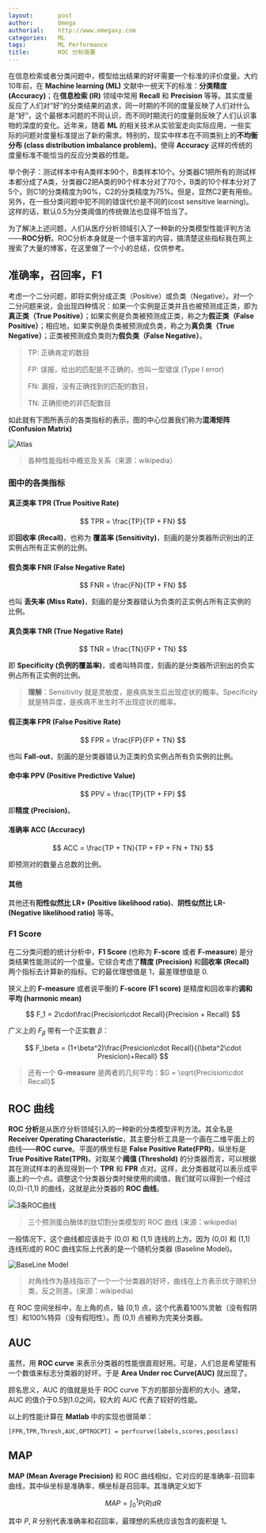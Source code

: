 ```yaml
---
layout:       post
author:       Omega
authorial:    http://www.omegaxy.com
categories:   ML
tags:         ML Performance
title:        ROC 分析简要
---
```


在信息检索或者分类问题中，模型给出结果的好坏需要一个标准的评价度量。大约10年前，在 **Machine learning (ML)** 文献中一统天下的标准：**分类精度 (Accuracy)**；在**信息检索 (IR)** 领域中常用 **Recall** 和 **Precision** 等等。其实度量反应了人们对“好”的分类结果的追求，同一时期的不同的度量反映了人们对什么是“好”，这个最根本问题的不同认识，而不同时期流行的度量则反映了人们认识事物的深度的变化。近年来，随着 **ML** 的相关技术从实验室走向实际应用，一些实际的问题对度量标准提出了新的需求。特别的，现实中样本在不同类别上的**不均衡分布 (class distribution imbalance problem)**。使得 **Accuracy** 这样的传统的度量标准不能恰当的反应分类器的性能。

举个例子：测试样本中有A类样本90个，B类样本10个。分类器C1把所有的测试样本都分成了A类，分类器C2把A类的90个样本分对了70个，B类的10个样本分对了5个。则C1的分类精度为90%，C2的分类精度为75%。但是，显然C2更有用些。另外，在一些分类问题中犯不同的错误代价是不同的(cost sensitive learning)。这样的话，默认0.5为分类阈值的传统做法也显得不恰当了。

为了解决上述问题，人们从医疗分析领域引入了一种新的分类模型性能评判方法——**ROC分析**。ROC分析本身就是一个很丰富的内容，搞清楚这些指标我在网上搜索了大量的博客，在这里做了一个小的总结，仅供参考。


## 准确率，召回率，F1

考虑一个二分问题，即将实例分成正类（Positive）或负类（Negative）。对一个二分问题来说，会出现四种情况：如果一个实例是正类并且也被预测成正类，即为**真正类（True Positive）**；如果实例是负类被预测成正类，称之为**假正类（False Positive）**；相应地，如果实例是负类被预测成负类，称之为**真负类（True Negative）**；正类被预测成负类则为**假负类（False Negative）**。

> TP: 正确肯定的数目
>
> FP: 误报，给出的匹配是不正确的，也叫一型错误 (Type I error)
>
> FN: 漏报，没有正确找到的匹配的数目，
>
> TN: 正确拒绝的非匹配数目

如此就有下图所表示的各类指标的表示，图的中心位置我们称为**混淆矩阵 (Confusion Matrix)**

![Atlas](/Pictures/PerformTest/Performance.png)

> 各种性能指标中概览及关系（来源：wikipedia）

### 图中的各类指标

#### 真正类率 TPR (True Positive Rate)

$$
TPR = \frac{TP}{TP + FN}
$$

即**回收率 (Recall)**，也称为 **覆盖率 (Sensitivity)**，刻画的是分类器所识别出的正实例占所有正实例的比例。

#### 假负类率 FNR (False Negative Rate)

$$
FNR = \frac{FN}{TP + FN}
$$

也叫 **丢失率 (Miss Rate)**，刻画的是分类器错认为负类的正实例占所有正实例的比例。

#### 真负类率 TNR (True Negative Rate)

$$
TNR = \frac{TN}{FP + TN}
$$

即 **Specificity (负例的覆盖率)**，或者叫特异度，刻画的是分类器所识别出的负实例占所有正实例的比例。

> **理解**：Sensitivity 就是灵敏度，是疾病发生后出现症状的概率。Specificity 就是特异度，是疾病不发生时不出现症状的概率。

#### 假正类率 FPR (False Positive Rate)

$$
FPR = \frac{FP}{FP + TN}
$$

也叫 **Fall-out**，刻画的是分类器错认为正类的负实例占所有负实例的比例。

#### 命中率 PPV (Positive Predictive Value)

$$
PPV = \frac{TP}{TP + FP}
$$

即**精度 (Precision)**。

#### 准确率 ACC (Accuracy)

$$
ACC = \frac{TP + TN}{TP + FP + FN + TN}
$$

即预测对的数量占总数的比例。

#### 其他

其他还有**阳性似然比 LR+ (Positive likelihood ratio)**、**阴性似然比 LR- (Negative likelihood ratio)** 等等。

### F1 Score

在二分类问题的统计分析中，**F1 Score** (也称为 **F-score** 或者 **F-measure**) 是分类结果性能测试的一个度量。它综合考虑了**精度 (Precision)** 和**回收率 (Recall)** 两个指标去计算新的指标。它的最优理想值是 1，最差理想值是 0.

狭义上的 **F-measure** 或者说平衡的 **F-score (F1 score)** 是精度和回收率的**调和平均 (harmonic mean)**

$$
F_1 = 2\cdot\frac{Precision\cdot Recall}{Precision + Recall}
$$

广义上的 $F_\beta$ 带有一个正实数 $\beta$：

$$
F_\beta = (1+\beta^2)\frac{Presicion\cdot Recall}{(\beta^2\cdot Presicion)+Recall}
$$

> 还有一个 **G-measure** 是两者的几何平均：$G = \sqrt{Precision\cdot Recall}$

## ROC 曲线

**ROC 分析**是从医疗分析领域引入的一种新的分类模型评判方法。其全名是 **Receiver Operating Characteristic**，其主要分析工具是一个画在二维平面上的曲线——**ROC curve**。平面的横坐标是 **False Positive Rate(FPR)**，纵坐标是 **True Positive Rate(TPR)**。对取某个**阈值 (Threshold)** 的分类器而言，可以根据其在测试样本的表现得到一个 **TPR** 和 **FPR** 点对。这样，此分类器就可以表示成平面上的一个点。调整这个分类器分类时候使用的阈值，我们就可以得到一个经过 (0,0)-(1,1) 的曲线，这就是此分类器的 **ROC 曲线**。

![3条ROC曲线](/Pictures/PerformTest/Roccurves.png)

> 三个预测蛋白酶体的肽切割分类模型的 ROC 曲线 (来源：wikipedia)

一般情况下，这个曲线都应该处于 (0,0) 和 (1,1) 连线的上方。因为 (0,0) 和 (1,1) 连线形成的 ROC 曲线实际上代表的是一个随机分类器 (Baseline Model)。

![BaseLine Model](/Pictures/PerformTest/Baseline.png)

> 对角线作为基线指示了一个一个分类器的好坏，曲线在上方表示优于随机分类，反之则差。(来源：wikipedia)

在 ROC 空间坐标中，左上角的点，轴 (0,1) 点，这个代表着100%灵敏（没有假阴性）和100%特异（没有假阳性）。而 (0,1) 点被称为完美分类器。

## AUC

虽然，用 **ROC curve** 来表示分类器的性能很直观好用。可是，人们总是希望能有一个数值来标志分类器的好坏。于是 **Area Under roc Curve(AUC)** 就出现了。

顾名思义，AUC 的值就是处于 ROC curve 下方的那部分面积的大小。通常，AUC 的值介于0.5到1.0之间，较大的 AUC 代表了较好的性能。

以上的性能计算在 **Matlab** 中的实现也很简单：

    [FPR,TPR,Thresh,AUC,OPTROCPT] = perfcurve(labels,scores,posclass)

## MAP

**MAP (Mean Average Precision)** 和 ROC 曲线相似，它对应的是准确率-召回率曲线，其中纵坐标是准确率，横坐标是召回率。其准确定义如下

$$
MAP = \int^1_0 {P(R)dR}
$$

其中 $P,\ R$ 分别代表准确率和召回率，最理想的系统应该包含的面积是 1。
